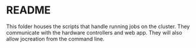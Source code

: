 # README

This folder houses the scripts that handle running jobs on the cluster. They communicate with the hardware controllers and web app.
They will also allow jocreation from the command line.
